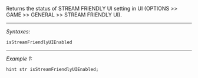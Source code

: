 Returns the status of STREAM FRIENDLY UI setting in UI (OPTIONS >> GAME >> GENERAL >> STREAM FRIENDLY UI).


---
*Syntaxes:*

`isStreamFriendlyUIEnabled`

---
*Example 1:*

```sqf
hint str isStreamFriendlyUIEnabled;
```